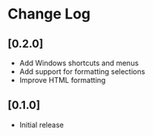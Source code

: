 # Change Log

## [0.2.0]
- Add Windows shortcuts and menus
- Add support for formatting selections
- Improve HTML formatting

## [0.1.0]
- Initial release
